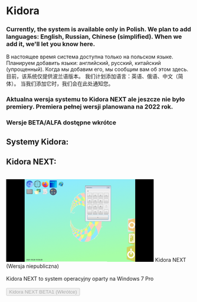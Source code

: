 <h1>Kidora</h1>
<h3>Currently, the system is available only in Polish. We plan to add languages: English, Russian, Chinese (simplified). When we add it, we'll let you know here.</h3>
В настоящее время система доступна только на польском языке. Планируем добавить языки: английский, русский, китайский (упрощенный). Когда мы добавим его, мы сообщим вам об этом здесь.<br>
目前，该系统仅提供波兰语版本。 我们计划添加语言：英语、俄语、中文（简体）。 当我们添加它时，我们会在此处通知您。<br>
<h3>Aktualna wersja systemu to Kidora NEXT ale jeszcze nie było premiery. Premiera pełnej wersji planowana na 2022 rok.</h3>
<h3>Wersje BETA/ALFA dostępne wkrótce</h3>
<h2>Systemy Kidora:</h2>
<h2>Kidora NEXT:</h2><br>
<img src="https://raw.githubusercontent.com/krzysdymowski/kidora/main/KidoraNEXTBETA1_1.png" width="400" height="224">
Kidora NEXT (Wersja niepubliczna)<br>
<nbsp><br>
Kidora NEXT to system operacyjny oparty na Windows 7 Pro<br>
<nbsp><br>
<a href="https://github.com/krzysdymowski/kidora"><button disabled>Kidora NEXT BETA1 (Wkrótce)</button></a>
